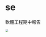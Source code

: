 # se
軟體工程期中報告


<img src="https://github.com/ayd0122344/se/blob/master/work.jpg" style="zoom:50%" width="500px"/>
